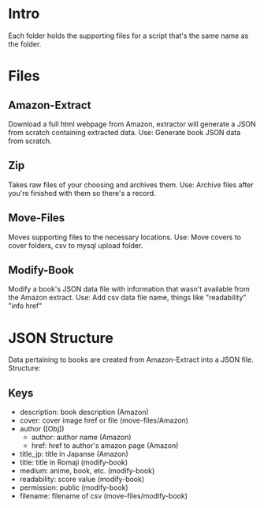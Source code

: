 # Intro
Each folder holds the supporting files for a script that's the same name as the folder.

# Files
## Amazon-Extract
Download a full html webpage from Amazon, extractor will generate a JSON from scratch containing extracted data.
Use: Generate book JSON data from scratch.
## Zip
Takes raw files of your choosing and archives them.
Use: Archive files after you're finished with them so there's a record.
## Move-Files
Moves supporting files to the necessary locations.
Use: Move covers to cover folders, csv to mysql upload folder.
## Modify-Book
Modify a book's JSON data file with information that wasn't available from the Amazon extract.
Use: Add csv data file name, things like "readability" "info href"

# JSON Structure
Data pertaining to books are created from Amazon-Extract into a JSON file. Structure:
## Keys
- description: book description (Amazon)
- cover: cover image href or file (move-files/Amazon)
- author ([Obj])
    - author: author name (Amazon)
    - href: href to author's amazon page (Amazon)
- title_jp: title in Japanse (Amazon)
- title: title in Romaji (modify-book)
- medium: anime, book, etc. (modify-book)
- readability: score value (modify-book)
- permission: public (modify-book)
- filename: filename of csv (move-files/modify-book)